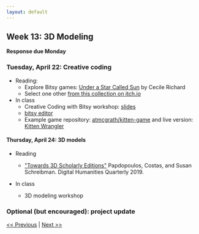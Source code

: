 ```yaml
---
layout: default
---
```


## Week 13: 3D Modeling

**Response due Monday**

### Tuesday, April 22: Creative coding

- Reading:
	- Explore Bitsy games: [Under a Star Called Sun](https://haraiva.itch.io/under-a-star-called-sun) by Cecile Richard
	- Select one other [from this collection on itch.io](https://itch.io/games/made-with-bitsy)
- In class
	- Creative Coding with Bitsy workshop: [slides](https://atmcgrath.github.io/workshops/creative-coding.html#/title-slide)
	- [bitsy editor](https://make.bitsy.org/)
	- Example game repository: [atmcgrath/kitten-game](https://github.com/atmcgrath/kitten-game) and live version: [Kitten Wrangler](https://atmcgrath.github.io/kitten-game/)

#### Thursday, April 24: 3D models

- Reading
	- ["Towards 3D Scholarly Editions"](http://digitalhumanities.org:8081/dhq/vol/13/1/000415/000415.html) Papdopoulos, Costas, and Susan Schreibman. Digital Humanities Quarterly 2019.

- In class
	- 3D modeling workshop

### Optional (but encouraged): project update

[<< Previous](12) | [Next >> ](14)